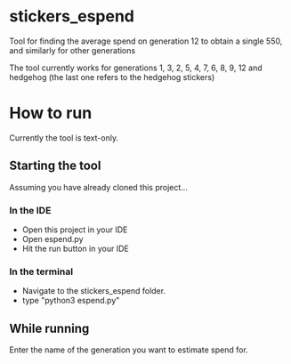 # stickers_espend
Tool for finding the average spend on generation 12 to obtain a single 550, and similarly for other generations

The tool currently works for generations 1, 3, 2, 5, 4, 7, 6, 8, 9, 12 and hedgehog (the last one refers to the hedgehog stickers)

# How to run
Currently the tool is text-only.

## Starting the tool
Assuming you have already cloned this project...

### In the IDE
* Open this project in your IDE
* Open espend.py
* Hit the run button in your IDE

### In the terminal
* Navigate to the stickers_espend folder.
* type "python3 espend.py"

## While running
Enter the name of the generation you want to estimate spend for.


